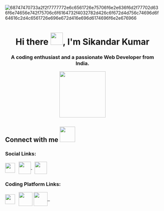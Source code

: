 ![68747470733a2f2f7777772e6c6561726e75706f6e2e636f6d2f77702d636f6e74656e742f75706c6f6164732f4032782d426c6f672d4d756c74696d6f64616c2d4c6561726e696e672d416e696d6174696f6e2e676966](https://user-images.githubusercontent.com/97335790/177631125-f0a27f21-0aca-48a3-81e5-8136d94d66ce.gif)

<h1 align="center">Hi there <img src="https://c.tenor.com/Wx9IEmZZXSoAAAAi/hi.gif" width="40px" height="40px">, I'm Sikandar Kumar</h1>
<!-- <p align="right"> <img src="https://komarev.com/ghpvc/?username=sachin-gupta99&label=Profile%20views&color=0e75b6&style=flat"  /> </p> -->

<h3 align="center">A coding enthusiast and a passionate Web Developer from India.</h3>

<p align="center"> <img src = "https://media0.giphy.com/media/KDDpcKigbfFpnejZs6/giphy.gif?cid=ecf05e47oy6f4zjs8g1qoiystc56cu7r9tb8a1fe76e05oty&rid=giphy.gif" width = 150px height=150px> </p>

<!--- Skills --->
<!-- <h2> Skills & Tools <img src = "https://media2.giphy.com/media/QssGEmpkyEOhBCb7e1/giphy.gif?cid=ecf05e47a0n3gi1bfqntqmob8g9aid1oyj2wr3ds3mg700bl&rid=giphy.gif" width = 32px> </h2>

<div>
<a href= 'https://docs.microsoft.com/en-us/cpp/cpp/?view=msvc-170' target="_blank"> <img width ='40px' src ='https://raw.githubusercontent.com/rahulbanerjee26/githubAboutMeGenerator/main/icons/cpp.svg'> </a> &nbsp;
<a href= 'https://docs.oracle.com/en/java/' > <img width ='40px' height='40px' src ='https://seeklogo.com/images/J/java-logo-7F8B35BAB3-seeklogo.com.png'> </a> &nbsp;
<a href="https://docs.python.org/3/"> <img width ='40px' src ='https://raw.githubusercontent.com/rahulbanerjee26/githubAboutMeGenerator/main/icons/python.svg'> </a> &nbsp;
<a href="https://developer.mozilla.org/en-US/docs/Web/HTML" target="_blank"> <img width ='40px' src ='https://raw.githubusercontent.com/rahulbanerjee26/githubAboutMeGenerator/main/icons/html.svg'> </a> &nbsp;
<a href= 'https://developer.mozilla.org/en-US/docs/Web/CSS'> <img width ='40px' src ='https://raw.githubusercontent.com/rahulbanerjee26/githubAboutMeGenerator/main/icons/css.svg'> </a> &nbsp;
<a href= 'https://developer.mozilla.org/en-US/docs/Web/JavaScript' > <img width ='40px' src ='https://raw.githubusercontent.com/rahulbanerjee26/githubAboutMeGenerator/main/icons/javascript.svg'> </a> &nbsp;
<a href= 'https://git-scm.com/doc' > <img width ='40px' src ='https://raw.githubusercontent.com/rahulbanerjee26/githubAboutMeGenerator/main/icons/git.svg'> </a> &nbsp;
<a href="https://nodejs.org/en/docs/" > <img src="https://img.icons8.com/color/344/nodejs.png" width="50px"> </a> &nbsp;
<a href="https://www.mongodb.com/docs/manual"> <img src="https://cdn.icon-icons.com/icons2/2415/PNG/128/mongodb_original_wordmark_logo_icon_146425.png" width="40px"> </a>

<img width="40%" align="right" alt="Github" src="https://raw.githubusercontent.com/onimur/.github/master/.resources/git-header.svg" />
</div>

<br><br><br> -->

<h2> Connect with me <img src='https://raw.githubusercontent.com/ShahriarShafin/ShahriarShafin/main/Assets/handshake.gif' width="50px" height=50px> </h2>

<h3>Social Links: </h3>
<a href = 'https://www.linkedin.com/in/sikandar-kumar-b1a961223/' target="_blank"> <img width = '32px' align= 'center' src="https://raw.githubusercontent.com/rahulbanerjee26/githubAboutMeGenerator/main/icons/linked-in-alt.svg"/></a> &nbsp;
<a href="https://www.facebook.com/sikandar.raj.986/" target="_blank"> <img align="center" src="https://img.icons8.com/fluency/344/facebook-new.png" width="40px"> </a> &nbsp;
<a href = 'https://www.instagram.com/sikku_a6/' target="_blank"> <img width = '40px' align= 'center' src="https://img.icons8.com/fluency/344/instagram-new.png"/></a> &nbsp;
<!-- <a href="https://twitter.com/sachin_gupta99"> <img align="center" src="https://img.icons8.com/color/344/twitter.png" width="40px"> </a> &nbsp;
<br><br> -->

<h3>Coding Platform Links: </h3>
<a href = 'https://leetcode.com/sikandarsahilkumar/' target="_blank"> <img width = '32px' align= 'center' src="https://upload.wikimedia.org/wikipedia/commons/thumb/a/ab/LeetCode_logo_white_no_text.svg/141px-LeetCode_logo_white_no_text.svg.png?20200120234911"/></a> &nbsp;
<a href = "https://www.hackerrank.com/dashboard" target="_blank"><img align="center" src="https://upload.wikimedia.org/wikipedia/commons/4/40/HackerRank_Icon-1000px.png" width="45px"></a>
<a href = "https://auth.geeksforgeeks.org/user/sikandarsahilkumar/practice" target="_blank"><img align="center" src="https://upload.wikimedia.org/wikipedia/commons/4/40/HackerRank_Icon-1000px.png" width="45px">
&nbsp;

<br>

<!-- <h2> My GitHub Stats <img src="https://media2.giphy.com/media/CpSl7FVQfShIdDRcVs/giphy.gif?cid=ecf05e473z73wmi2kvbh4m65is94yyexhr12skct7n9l4m63&rid=giphy.gif&ct=g" width="50px"> </h2>

<a href="https://github.com/sachin-gupta99/github-readme-stats"><img alt="Sachin Gupta Github Stats" src="https://github-readme-stats.vercel.app/api?username=sachin-gupta99&show_icons=true&count_private=true&theme=react&hide_border=true&bg_color=0D1117" /></a>
<a href="https://github.com/sachin-gupta99/github-readme-stats"><img alt="Sachin Gupta Top Languages" src="https://github-readme-stats.vercel.app/api/top-langs/?username=sachin-gupta99&langs_count=8&count_private=true&layout=compact&theme=react&hide_border=true&bg_color=0D1117" /></a>

<br>

<img src="https://cdn-icons.flaticon.com/png/512/512/premium/512716.png?token=exp=1657832306~hmac=c2d02938a93542e1d909a9ed9c2256ab" width="1100px" align="center" height="30px">

<p align="center"><b> <a href="https://drive.google.com/file/d/148DLzxjqp839URK8ovbGiB-aMxqEhIaq/view?usp=sharing"> Download Resume </a> </b></p>

<img src="https://cdn-icons.flaticon.com/png/512/512/premium/512716.png?token=exp=1657832306~hmac=c2d02938a93542e1d909a9ed9c2256ab" width="1100px" align="center" height="30px"> -->
